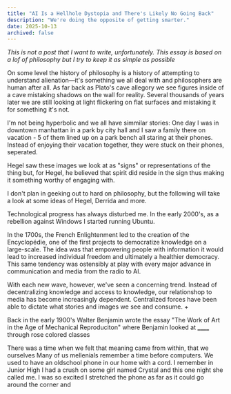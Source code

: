 ```yaml
---
title: "AI Is a Hellhole Dystopia and There's Likely No Going Back"
description: "We're doing the opposite of getting smarter."
date: 2025-10-13
archived: false
---
```


_This is not a post that I want to write, unfortunately. This essay is based on a lof of philosophy but I try to keep it as simple as possible_

On some level the history of philosophy is a history of attempting to understand alienation—it's something we all deal with and philosophers are human after all. As far back as Plato's cave allegory we see figures inside of a cave mistaking shadows on the wall for reality. Several thousands of years later we are still looking at light flickering on flat surfaces and mistaking it for something it's not.

I'm not being hyperbolic and we all have simmilar stories: One day I was in downtown manhattan in a park by city hall and I saw a family there on vacation - 5 of them lined up on a park bench all staring at their phones. Instead of enjoying their vacation together, they were stuck on their phones, seperated.

Hegel saw these images we look at as "signs" or representations of the thing but, for Hegel, he believed that spirit did reside in the sign thus making it something worthy of engaging with.

I don't plan in geeking out to hard on philosophy, but the following will take a look at some ideas of Hegel, Derrida and more.

Technological progress has always disturbed me. In the early 2000's, as a rebellion against Windows I started running Ubuntu.

In the 1700s, the French Enlightenment led to the creation of the Encyclopédie, one of the first projects to democratize knowledge on a large-scale. The idea was that empowering people with information it would lead to increased individual freedom and ultimately a healthier democracy. This same tendency was ostensibly at play with every major advance in communication and media from the radio to AI.

With each new wave, however, we've seen a concerning trend. Instead of decentralizing knowledge and access to knowledge, our relationshop to media has become increasingly dependent. Centralized forces have been able to dictate what stories and images we see and consume. +

Back in the early 1900's Walter Benjamin wrote the essay "The Work of Art in the Age of Mechanical Reproduciton" where Benjamin looked at **\_\_\_\_** through rose colored classes

There was a time when we felt that meaning came from within, that we ourselves
Many of us mellenials remember a time before computers. We used to have an oldschool phone in our home with a cord. I remember in Junior High I had a crush on some girl named Crystal and this one night she called me. I was so excited I stretched the phone as far as it could go around the corner and
